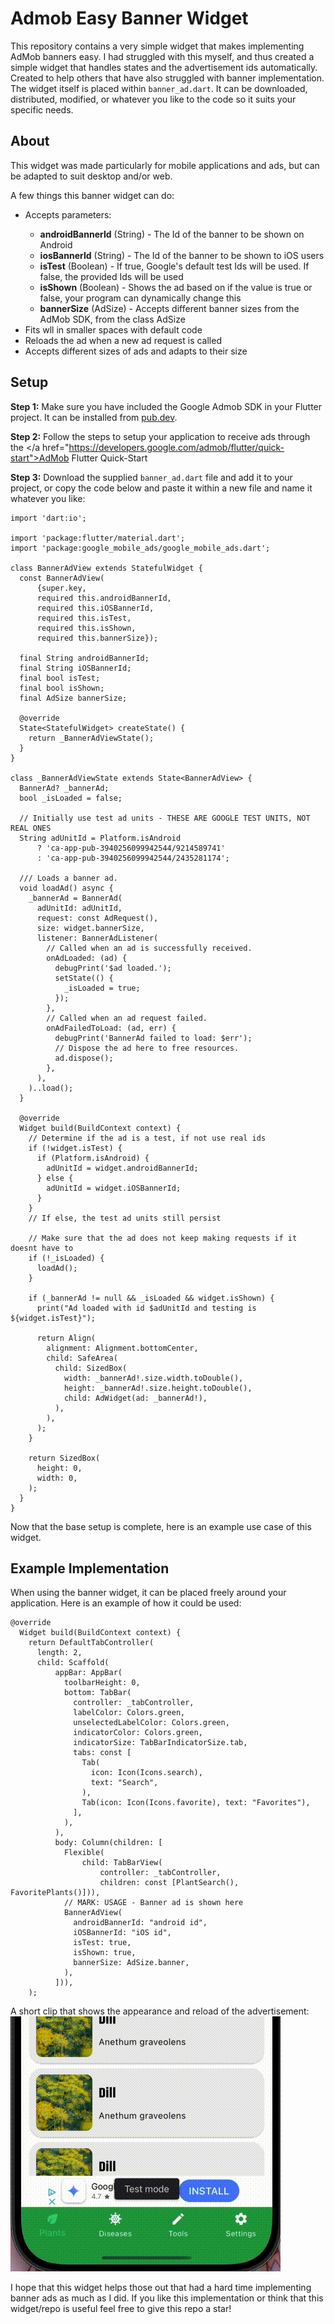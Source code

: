 # Admob Easy Banner Widget
This repository contains a very simple widget that makes implementing AdMob banners easy. I had struggled with this myself, and thus created a simple widget that handles states and the advertisement ids automatically. Created to help others that have also struggled with banner implementation. The widget itself is placed within `banner_ad.dart`. It can be downloaded, distributed, modified, or whatever you like to the code so it suits your specific needs.

## About
This widget was made particularly for mobile applications and ads, but can be adapted to suit desktop and/or web.

A few things this banner widget can do:
<ul>
  <li>Accepts parameters:</li>
  <ul>
    <li><strong>androidBannerId</strong> (String) - The Id of the banner to be shown on Android</li>
    <li><strong>iosBannerId</strong> (String) - The Id of the banner to be shown to iOS users</li>
    <li><strong>isTest</strong> (Boolean) - If true, Google's default test Ids will be used. If false, the provided Ids will be used</li>
    <li><strong>isShown</strong> (Boolean) - Shows the ad based on if the value is true or false, your program can dynamically change this</li>
    <li><strong>bannerSize</strong> (AdSize) - Accepts different banner sizes from the AdMob SDK, from the class AdSize </li>
  </ul>
  <li>Fits wll in smaller spaces with default code</li>
  <li>Reloads the ad when a new ad request is called</li>
  <li>Accepts different sizes of ads and adapts to their size</li>
</ul>

## Setup
**Step 1:** Make sure you have included the Google Admob SDK in your Flutter project. It can be installed from <a href="https://pub.dev/packages/google_mobile_ads">pub.dev</a>.

**Step 2:** Follow the steps to setup your application to receive ads through the </a href="https://developers.google.com/admob/flutter/quick-start">AdMob Flutter Quick-Start</a>

**Step 3:** Download the supplied `banner_ad.dart` file and add it to your project, or copy the code below and paste it within a new file and name it whatever you like:
```
import 'dart:io';

import 'package:flutter/material.dart';
import 'package:google_mobile_ads/google_mobile_ads.dart';

class BannerAdView extends StatefulWidget {
  const BannerAdView(
      {super.key,
      required this.androidBannerId,
      required this.iOSBannerId,
      required this.isTest,
      required this.isShown,
      required this.bannerSize});

  final String androidBannerId;
  final String iOSBannerId;
  final bool isTest;
  final bool isShown;
  final AdSize bannerSize;

  @override
  State<StatefulWidget> createState() {
    return _BannerAdViewState();
  }
}

class _BannerAdViewState extends State<BannerAdView> {
  BannerAd? _bannerAd;
  bool _isLoaded = false;

  // Initially use test ad units - THESE ARE GOOGLE TEST UNITS, NOT REAL ONES
  String adUnitId = Platform.isAndroid
      ? 'ca-app-pub-3940256099942544/9214589741'
      : 'ca-app-pub-3940256099942544/2435281174';

  /// Loads a banner ad.
  void loadAd() async {
    _bannerAd = BannerAd(
      adUnitId: adUnitId,
      request: const AdRequest(),
      size: widget.bannerSize,
      listener: BannerAdListener(
        // Called when an ad is successfully received.
        onAdLoaded: (ad) {
          debugPrint('$ad loaded.');
          setState(() {
            _isLoaded = true;
          });
        },
        // Called when an ad request failed.
        onAdFailedToLoad: (ad, err) {
          debugPrint('BannerAd failed to load: $err');
          // Dispose the ad here to free resources.
          ad.dispose();
        },
      ),
    )..load();
  }

  @override
  Widget build(BuildContext context) {
    // Determine if the ad is a test, if not use real ids
    if (!widget.isTest) {
      if (Platform.isAndroid) {
        adUnitId = widget.androidBannerId;
      } else {
        adUnitId = widget.iOSBannerId;
      }
    }
    // If else, the test ad units still persist

    // Make sure that the ad does not keep making requests if it doesnt have to
    if (!_isLoaded) {
      loadAd();
    }

    if (_bannerAd != null && _isLoaded && widget.isShown) {
      print("Ad loaded with id $adUnitId and testing is ${widget.isTest}");

      return Align(
        alignment: Alignment.bottomCenter,
        child: SafeArea(
          child: SizedBox(
            width: _bannerAd!.size.width.toDouble(),
            height: _bannerAd!.size.height.toDouble(),
            child: AdWidget(ad: _bannerAd!),
          ),
        ),
      );
    }

    return SizedBox(
      height: 0,
      width: 0,
    );
  }
}
```

Now that the base setup is complete, here is an example use case of this widget.

## Example Implementation
When using the banner widget, it can be placed freely around your application. Here is an example of how it could be used:
```
@override
  Widget build(BuildContext context) {
    return DefaultTabController(
      length: 2,
      child: Scaffold(
          appBar: AppBar(
            toolbarHeight: 0,
            bottom: TabBar(
              controller: _tabController,
              labelColor: Colors.green,
              unselectedLabelColor: Colors.green,
              indicatorColor: Colors.green,
              indicatorSize: TabBarIndicatorSize.tab,
              tabs: const [
                Tab(
                  icon: Icon(Icons.search),
                  text: "Search",
                ),
                Tab(icon: Icon(Icons.favorite), text: "Favorites"),
              ],
            ),
          ),
          body: Column(children: [
            Flexible(
                child: TabBarView(
                    controller: _tabController,
                    children: const [PlantSearch(), FavoritePlants()])),
            // MARK: USAGE - Banner ad is shown here
            BannerAdView(
              androidBannerId: "android id",
              iOSBannerId: "iOS id",
              isTest: true,
              isShown: true,
              bannerSize: AdSize.banner,
            ),
          ])),
    );
```
A short clip that shows the appearance and reload of the advertisement:
![Demonstration of ad loading and reloading](/assets/clip.gif)

I hope that this widget helps those out that had a hard time implementing banner ads as much as I did. If you like this implementation or think that this widget/repo is useful feel free to give this repo a star!
